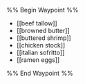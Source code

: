 %% Begin Waypoint %%
- [[beef tallow]]
- [[browned butter]]
- [[buttered shrimp]]
- [[chicken stock]]
- [[italian sofritto]]
- [[ramen eggs]]

%% End Waypoint %%
